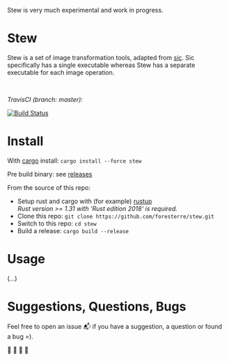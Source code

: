 Stew is very much experimental and work in progress.

# Stew

Stew is a set of image transformation tools, adapted from [sic](https://github.com/foresterre/sic).
Sic specifically has a single executable whereas Stew has a separate executable for each image operation.


<br>

_TravisCI (branch: master):_

[![Build Status](https://travis-ci.org/foresterre/stew.svg?branch=master)](https://travis-ci.org/foresterre/stew)

# Install

With [cargo](https://crates.io/crates/stew) install: `cargo install --force stew`

Pre build binary: see [releases](https://github.com/foresterre/stew/releases)

From the source of this repo:
- Setup rust and cargo with (for example) [rustup](https://rustup.rs/) <br> 
  _Rust version >= 1.31 with 'Rust edition 2018' is required._
- Clone this repo: `git clone https://github.com/foresterre/stew.git`
- Switch to this repo: `cd stew`
- Build a release: `cargo build --release`


# Usage

(...)

# Suggestions, Questions, Bugs

Feel free to open an issue :mailbox_with_mail: if you have a suggestion, a question or found a bug =).

:guitar: :trumpet: :violin: :saxophone:
